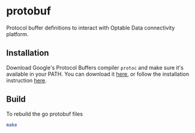 # protobuf
Protocol buffer definitions to interact with Optable Data connectivity platform.

## Installation
Download Google's Protocol Buffers compiler `protoc` and make sure it's available in your PATH. You can download it
[here](https://developers.google.com/protocol-buffers/docs/downloads), or follow the installation instruction
[here](https://grpc.io/docs/protoc-installation/).

## Build
To rebuild the go protobuf files
```bash
make
```